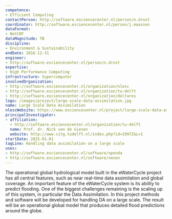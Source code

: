 ```yaml
---
competence:
- Efficient Computing
contactPerson: http://software.esciencecenter.nl/person/n.drost
coordinator: http://software.esciencecenter.nl/person/j.maassen
dataFormat:
- NetCDF
dataMagnitude: TB
discipline:
- Environment & Sustainability
endDate: 2016-12-31
engineer:
- http://software.esciencecenter.nl/person/n.drost
expertise:
- High Performance Computing
infrastructure: Supercomputer
involvedOrganization:
- http://software.esciencecenter.nl/organization/nlesc
- http://software.esciencecenter.nl/organization/tu-delft
- http://software.esciencecenter.nl/organization/deltares
logo: /images/project/large-scale-data-assimilation.jpg
name: Large Scale Data Assimilation
nlescWebsite: https://www.esciencecenter.nl/project/large-scale-data-assimilation
principalInvestigator:
- affiliation:
  - http://software.esciencecenter.nl/organization/tu-delft
  name: Prof. dr. Nick van de Giesen
  website: http://www.citg.tudelft.nl/index.php?id=19972&L=1
startDate: 2015-01-01
tagLine: Handling data assimilation on a large scale
uses:
- http://software.esciencecenter.nl/software/openda
- http://software.esciencecenter.nl/software/xenon
---
```

The operational global hydrological model built in the eWaterCycle project has all central features, such as near real-time data assimilation and global coverage. An important feature of the eWaterCycle system is its ability to predict flooding. One of the biggest challenges remaining is the scaling up of this system, in particular the Data Assimilation. In this project methods and software will be developed for handling DA on a large scale. The result will be an operational global model that produces detailed flood predictions around the globe.
